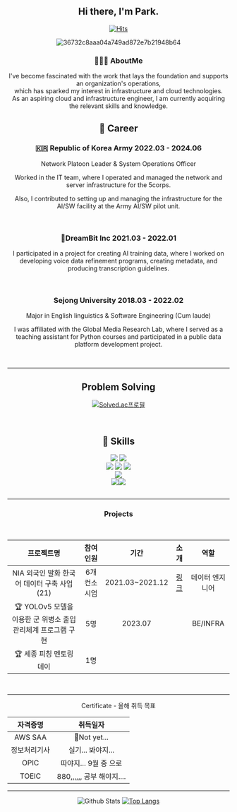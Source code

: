 <div align="center">

## Hi there, I'm Park.

[![Hits](https://hits.seeyoufarm.com/api/count/incr/badge.svg?url=https%3A%2F%2Fgithub.com%2Faboutkunyoung%2Fhit-counter&count_bg=%23ADD8E6&title_bg=%23C1C1FF&icon=&icon_color=%23ADD8E6&title=hits&edge_flat=false)](https://hits.seeyoufarm.com)              
                                                
![36732c8aaa04a749ad872e7b21948b64](https://github.com/user-attachments/assets/324bf041-5c89-4685-9184-6a626b57ee0d)



### 🧑🏻‍💻 AboutMe


I've become fascinated with the work that lays the foundation and supports an organization's operations, <br>
which has sparked my interest in infrastructure and cloud technologies. <br>
As an aspiring cloud and infrastructure engineer, I am currently acquiring the relevant skills and knowledge.


## 🏃 Career

### 🇰🇷 Republic of Korea Army 2022.03 - 2024.06

Network Platoon Leader & System Operations Officer<br>

Worked in the IT team, where I operated and managed the network and server infrastructure for the 5corps.<br>

Also, I contributed to setting up and managing the infrastructure for the AI/SW facility at the Army AI/SW pilot unit. <br>


<br>

### DreamBit Inc 2021.03 - 2022.01</p>

I participated in a project for creating AI training data, where I worked on developing voice data refinement programs, creating metadata, and producing transcription guidelines.

<br>

### Sejong University 2018.03 - 2022.02

Major in English linguistics & Software Engineering (Cum laude)

I was affiliated with the Global Media Research Lab, where I served as a teaching assistant for Python courses and participated in a public data platform development project.


<br>

---

## Problem Solving

[![Solved.ac프로필](http://mazassumnida.wtf/api/v2/generate_badge?boj=ceroopark)](https://solved.ac/ceroopark)

<br>

## 🎯 Skills

<img src="https://img.shields.io/badge/java-007396?style=for-the-badge&logo=OpenJDK&logoColor=white"> <img src="https://img.shields.io/badge/Python-3776AB?style=for-the-badge&logo=Python&logoColor=white">
 <br>
<img src="https://img.shields.io/badge/docker-%230db7ed.svg?style=for-the-badge&logo=docker&logoColor=white"> <img src="https://img.shields.io/badge/Jenkins-D24939?style=for-the-badge&logo=Jenkins&logoColor=white"> <img src="https://img.shields.io/badge/Amazon_AWS-FF9900?style=for-the-badge&logo=amazonaws&logoColor=white"><br>
<img src="https://img.shields.io/badge/Spring_Security-6DB33F?style=for-the-badge&logo=Spring-Security&logoColor=white"> <br>
<img src="https://img.shields.io/badge/git-F05032?style=for-the-badge&logo=git&logoColor=white"><img src="https://img.shields.io/badge/Notion-000000?style=for-the-badge&logo=notion&logoColor=white"><br>
<br>

---

### Projects

<br>

|                          프로젝트명                          |   참여인원   |      기간       |     소개     |      역할       |
| :----------------------------------------------------------: | :----------: | :-------------: | :----------: | :-------------: |
|         NIA 외국인 발화 한국어 데이터 구축 사업(21)          | 6개 컨소시엄 | 2021.03~2021.12 |   [링크](https://www.aihub.or.kr/aihubdata/data/view.do?currMenu=115&topMenu=100&dataSetSn=505)       | 데이터 엔지니어 |
| 🏆 YOLOv5 모델을 이용한 군 위병소 출입관리체계 프로그램 구현 |     5명      |     2023.07     |              |    BE/INFRA     |
|                   🏆 세종 피칭 멘토링 데이                   | 1명 |     |  |     |

<br>

---

Certificate - 올해 취득 목표

|   자격증명   | 취득일자 |
| :----------: | :------: |
|   AWS SAA    | Not yet... |
| 정보처리기사 | 실기... 봐야지... |
|     OPIC     | 따야지... 9월 중 으로 |
|    TOEIC     |   880,,,,,, 공부 해야지....|

--- 


![Github Stats](https://github-readme-stats.vercel.app/api?username=aboutkunyoung&show_icons=true)
[![Top Langs](https://github-readme-stats.vercel.app/api/top-langs/?username=aboutkunyoung)](https://github.com/anuraghazra/github-readme-stats)


</div>
